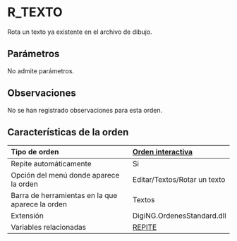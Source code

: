 # R\_TEXTO

Rota un texto ya existente en el archivo de dibujo.

## Parámetros

No admite parámetros.

## Observaciones

No se han registrado observaciones para esta orden.

## Características de la orden

| Tipo de orden | [Orden interactiva](r-texto.md) |
| :--- | :--- |
| Repite automáticamente | Si |
| Opción del menú donde aparece la orden | Editar/Textos/Rotar un texto |
| Barra de herramientas en la que aparece la orden | Textos |
| Extensión | DigiNG.OrdenesStandard.dll |
| Variables relacionadas | [REPITE](/digi3d-net/referencia/ventana-de-dibujo/variables/r/repite.md) |

